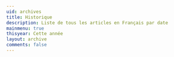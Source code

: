 ```yaml
---
uid: archives
title: Historique
description: Liste de tous les articles en Français par date
mainmenu: true
thisyear: Cette année
layout: archive
comments: false
---
```


